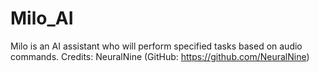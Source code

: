 # Milo_AI
Milo is an AI assistant who will perform specified tasks based on audio commands.
Credits: NeuralNine (GitHub: https://github.com/NeuralNine)
